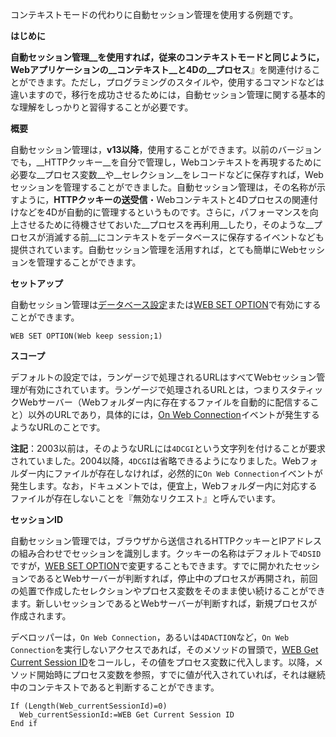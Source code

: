 コンテキストモードの代わりに自動セッション管理を使用する例題です。

__はじめに__

__自動セッション管理__を使用すれば，従来のコンテキストモードと同じように，Webアプリケーションの__コンテキスト__と4Dの__プロセス__』を関連付けることができます。ただし，プログラミングのスタイルや，使用するコマンドなどは違いますので，移行を成功させるためには，自動セッション管理に関する基本的な理解をしっかりと習得することが必要です。

__概要__

自動セッション管理は，__v13以降__，使用することができます。以前のバージョンでも，__HTTPクッキー__を自分で管理し，Webコンテキストを再現するために必要な__プロセス変数__や__セレクション__をレコードなどに保存すれば，Webセッションを管理することができました。自動セッション管理は，その名称が示すように，__HTTPクッキーの送受信__・Webコンテキストと4Dプロセスの関連付けなどを4Dが自動的に管理するというものです。さらに，パフォーマンスを向上させるために待機させておいた__プロセスを再利用__したり，そのような__プロセスが消滅する前__にコンテキストをデータベースに保存するイベントなども提供されています。自動セッション管理を活用すれば，とても簡単にWebセッションを管理することができます。

__セットアップ__

自動セッション管理は[データベース設定](http://doc.4d.com/4Dv13/4D/13.5/Web-Sessions-Management.300-1457382.ja.html)または[WEB SET OPTION](http://doc.4d.com/4Dv13/4D/13.5/WEB-SET-OPTION.301-1457388.ja.html)で有効にすることができます。

```
WEB SET OPTION(Web keep session;1)
```

__スコープ__

デフォルトの設定では，ランゲージで処理されるURLはすべてWebセッション管理が有効にされています。ランゲージで処理されるURLとは，つまりスタティックWebサーバー（Webフォルダー内に存在するファイルを自動的に配信すること）以外のURLであり，具体的には，[On Web Connection](http://doc.4d.com/4Dv13/4D/13.5/On-Web-Connection-Database-Method.300-1457408.ja.html)イベントが発生するようなURLのことです。

__注記__：2003以前は，そのようなURLには``4DCGI``という文字列を付けることが要求されていました。2004以降，``4DCGI``は省略できるようになりました。Webフォルダー内にファイルが存在しなければ，必然的に``On Web Connection``イベントが発生します。なお，ドキュメントでは，便宜上，Webフォルダー内に対応するファイルが存在しないことを『無効なリクエスト』と呼んでいます。

__セッションID__

自動セッション管理では，ブラウザから送信されるHTTPクッキーとIPアドレスの組み合わせでセッションを識別します。クッキーの名称はデフォルトで``4DSID``ですが，[WEB SET OPTION](http://doc.4d.com/4Dv13/4D/13.5/WEB-SET-OPTION.301-1457388.ja.html)で変更することもできます。すでに開かれたセッションであるとWebサーバーが判断すれば，停止中のプロセスが再開され，前回の処置で作成したセレクションやプロセス変数をそのまま使い続けることができます。新しいセッションであるとWebサーバーが判断すれば，新規プロセスが作成されます。

デベロッパーは，``On Web Connection``，あるいは``4DACTION``など，``On Web Connection``を実行しないアクセスであれば，そのメソッドの冒頭で，[WEB Get Current Session ID](http://doc.4d.com/4Dv13/4D/13.5/WEB-Get-Current-Session-ID.301-1457386.ja.html)をコールし，その値をプロセス変数に代入します。以降，メソッド開始時にプロセス変数を参照，すでに値が代入されていれば，それは継続中のコンテキストであると判断することができます。

```
If (Length(Web_currentSessionId)=0)
  Web_currentSessionId:=WEB Get Current Session ID
End if 
```
